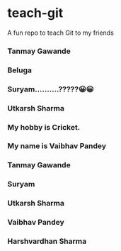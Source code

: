 # teach-git
A fun repo to teach Git to my friends

### Tanmay Gawande
### Beluga
### Suryam..........?????😀😀
### Utkarsh Sharma
### My hobby is Cricket.
### My name is Vaibhav Pandey
### Tanmay Gawande
### Suryam 
### Utkarsh Sharma
### Vaibhav Pandey
### Harshvardhan Sharma